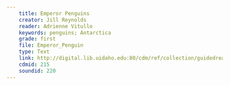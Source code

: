 ```yaml
---
    title: Emperor Penguins
    creator: Jill Reynolds
    reader: Adrienne Vitullo
    keywords: penguins; Antarctica
    grade: first
    file: Emperor_Penguin
    type: Text
    link: http://digital.lib.uidaho.edu:80/cdm/ref/collection/guidedread/id/215
    cdmid: 215
    soundid: 220
---
```

